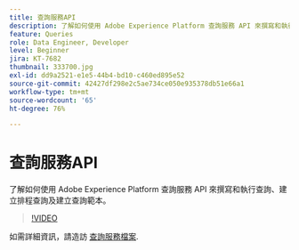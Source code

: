 ```yaml
---
title: 查詢服務API
description: 了解如何使用 Adobe Experience Platform 查詢服務 API 來撰寫和執行查詢、建立排程查詢及建立查詢範本。
feature: Queries
role: Data Engineer, Developer
level: Beginner
jira: KT-7682
thumbnail: 333700.jpg
exl-id: dd9a2521-e1e5-44b4-bd10-c460ed895e52
source-git-commit: 42427df298e2c5ae734ce050e935378db51e66a1
workflow-type: tm+mt
source-wordcount: '65'
ht-degree: 76%

---
```


# 查詢服務API

了解如何使用 Adobe Experience Platform 查詢服務 API 來撰寫和執行查詢、建立排程查詢及建立查詢範本。

>[!VIDEO](https://video.tv.adobe.com/v/333700?quality=12&learn=on)

如需詳細資訊，請造訪 [查詢服務檔案](https://experienceleague.adobe.com/docs/experience-platform/query/home.html?lang=zh-Hant).


